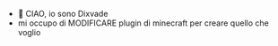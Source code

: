 - 👋 CIAO, io sono Dixvade
- mi occupo di MODIFICARE plugin di minecraft per creare quello che voglio
